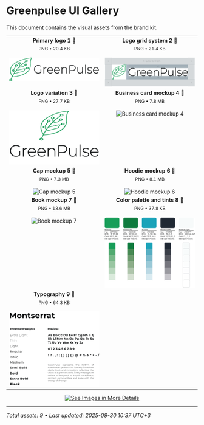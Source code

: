 # Greenpulse UI Gallery
This document contains the visual assets from the brand kit.

<table>
  <tr>
    <td width="50%" valign="top" align="center">
      <strong>Primary logo 1 🔽</strong><br>
      <sub>PNG • 20.4 KB</sub><br><br>
      <img src="image-files/logo/Primary-logo-1.png" alt="Primary logo 1" width="100%">
    </td>
    <td width="50%" valign="top" align="center">
      <strong>Logo grid system 2 🔽</strong><br>
      <sub>PNG • 21.4 KB</sub><br><br>
      <img src="image-files/logo/Logo-grid-system-2.png" alt="Logo grid system 2" width="100%">
    </td>
  </tr>
  <tr>
    <td width="50%" valign="top" align="center">
      <strong>Logo variation 3 🔽</strong><br>
      <sub>PNG • 27.7 KB</sub><br><br>
      <img src="image-files/logo/logo-variation-3.png" alt="Logo variation 3" width="100%">
    </td>
    <td width="50%" valign="top" align="center">
      <strong>Business card mockup 4 🔽</strong><br>
      <sub>PNG • 7.8 MB</sub><br><br>
      <img src="image-files/mockups/business-card mockup-4.png" alt="Business card mockup 4" width="100%">
    </td>
  </tr>
  <tr>
    <td width="50%" valign="top" align="center">
      <strong>Cap mockup 5 🔽</strong><br>
      <sub>PNG • 7.3 MB</sub><br><br>
      <img src="image-files/mockups/cap-mockup-5.png" alt="Cap mockup 5" width="100%">
    </td>
    <td width="50%" valign="top" align="center">
      <strong>Hoodie mockup 6 🔽</strong><br>
      <sub>PNG • 8.1 MB</sub><br><br>
      <img src="image-files/mockups/hoodie mockup-6.png" alt="Hoodie mockup 6" width="100%">
    </td>
  </tr>
  <tr>
    <td width="50%" valign="top" align="center">
      <strong>Book mockup 7 🔽</strong><br>
      <sub>PNG • 13.6 MB</sub><br><br>
      <img src="image-files/mockups/book-mockup-7.png" alt="Book mockup 7" width="100%">
    </td>
    <td width="50%" valign="top" align="center">
      <strong>Color palette and tints 8 🔽</strong><br>
      <sub>PNG • 37.8 KB</sub><br><br>
      <img src="image-files/color-pallete-and-typography/Color-pallete-and-tints-8.png" alt="Color palette and tints 8" width="100%">
    </td>
  </tr>
  <tr>
    <td width="50%" valign="top" align="center">
      <strong>Typography 9 🔽</strong><br>
      <sub>PNG • 64.3 KB</sub><br><br>
      <img src="image-files/color-pallete-and-typography/Typography-9.png" alt="Typography 9" width="100%">
    </td>
    <td width="50%"></td>
  </tr>
</table>

<p align="center">
  <a href="image-files/">
    <img src="https://img.shields.io/badge/See%20Images%20in%20More%20Details-2b90d9" alt="See Images in More Details" width="240" height="50">
  </a>
</p>

---
*Total assets: 9 • Last updated: 2025-09-30 10:37 UTC+3*